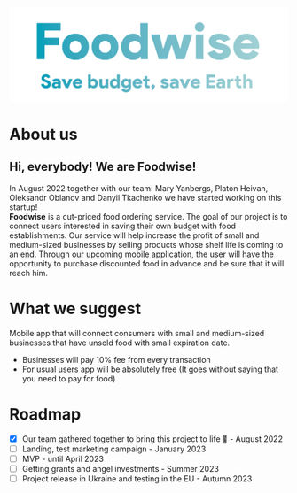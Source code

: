 ![Banner](/profile/assets/banner.png)

# About us
## Hi, everybody! We are Foodwise!  
In August 2022 together with our team: Mary Yanbergs, Platon Heivan, Oleksandr Oblanov and Danyil Tkachenko we have started working on this startup!  
**Foodwise** is a cut-priced food ordering service. The goal of our project is to connect users interested in saving their own budget with food establishments. Our service will help increase the profit of small and medium-sized businesses by selling products whose shelf life is coming to an end. Through our upcoming mobile application, the user will have the opportunity to purchase discounted food in advance and be sure that it will reach him.

# What we suggest
Mobile app that will connect consumers with small and medium-sized businesses that have unsold food with small expiration date.  
- Businesses will pay 10% fee from every transaction
- For usual users app will be absolutely free (It goes without saying that you need to pay for food)

# Roadmap
- [x] Our team gathered together to bring this project to life 🥰 - August 2022
- [ ] Landing, test marketing campaign - January 2023
- [ ] MVP - until April 2023
- [ ] Getting grants and angel investments - Summer 2023
- [ ] Project release in Ukraine and testing in the EU - Autumn 2023